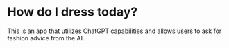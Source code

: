 # How do I dress today?

This is an app that utilizes ChatGPT capabilities and allows users to ask for fashion advice from the AI.